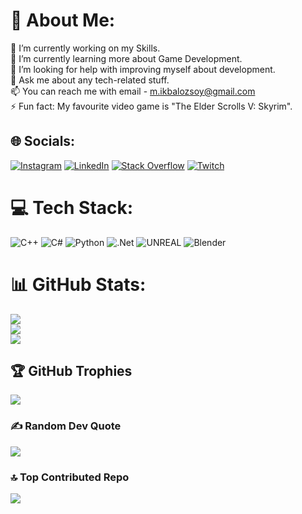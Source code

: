 # 💫 About Me:
🔭 I’m currently working on my Skills.<br>🌱 I’m currently learning more about Game Development.<br>🤔 I’m looking for help with improving myself about development.<br>💬 Ask me about any tech-related stuff.<br>📫 You can reach me with email - m.ikbalozsoy@gmail.com<br>⚡ Fun fact: My favourite video game is "The Elder Scrolls V: Skyrim".


## 🌐 Socials:
[![Instagram](https://img.shields.io/badge/Instagram-%23E4405F.svg?logo=Instagram&logoColor=white)](https://instagram.com/ikbal.png) [![LinkedIn](https://img.shields.io/badge/LinkedIn-%230077B5.svg?logo=linkedin&logoColor=white)](https://linkedin.com/in/ikbal-özsoy-136b4819b) [![Stack Overflow](https://img.shields.io/badge/-Stackoverflow-FE7A16?logo=stack-overflow&logoColor=white)](https://stackoverflow.com/users/18880103) [![Twitch](https://img.shields.io/badge/Twitch-%239146FF.svg?logo=Twitch&logoColor=white)](https://twitch.tv/kahnariin) 

# 💻 Tech Stack:
![C++](https://img.shields.io/badge/c++-%2300599C.svg?style=for-the-badge&logo=c%2B%2B&logoColor=white) ![C#](https://img.shields.io/badge/c%23-%23239120.svg?style=for-the-badge&logo=c-sharp&logoColor=white) ![Python](https://img.shields.io/badge/python-3670A0?style=for-the-badge&logo=python&logoColor=ffdd54) ![.Net](https://img.shields.io/badge/.NET-5C2D91?style=for-the-badge&logo=.net&logoColor=white) ![UNREAL](https://img.shields.io/badge/unreal-%2320232a.svg?style=for-the-badge&logo=unreal-engine&logoColor=white) ![Blender](https://img.shields.io/badge/blender-%23F5792A.svg?style=for-the-badge&logo=blender&logoColor=white) 

# 📊 GitHub Stats:
![](https://github-readme-stats.vercel.app/api?username=Kahnariin&theme=nord&hide_border=false&include_all_commits=true&count_private=false)<br/>
![](https://github-readme-streak-stats.herokuapp.com/?user=Kahnariin&theme=nord&hide_border=false)<br/>
![](https://github-readme-stats.vercel.app/api/top-langs/?username=Kahnariin&theme=nord&hide_border=false&include_all_commits=true&count_private=false&layout=compact)

## 🏆 GitHub Trophies
![](https://github-profile-trophy.vercel.app/?username=Kahnariin&theme=nord&no-frame=false&no-bg=false&margin-w=4)

### ✍️ Random Dev Quote
![](https://quotes-github-readme.vercel.app/api?type=horizontal&theme=tokyonight)

### 🔝 Top Contributed Repo
![](https://github-contributor-stats.vercel.app/api?username=Kahnariin&limit=5&theme=nord&combine_all_yearly_contributions=true)

